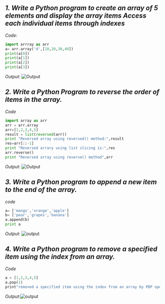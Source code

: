 ## *1. Write a Python program to create an array of 5 elements and display the array items Access each individual items through indexes*
_Code:_
```python
import arrray as arr
a= arr.array('d',[10,20,30,40])
print(a[0])
print(a[1])
print(a[2])
print(a[3])
```
_Output:_ ![Output](https://user-images.githubusercontent.com/79211248/120897317-14435e80-c643-11eb-9932-349f3e023da6.png)

## *2. Write a Python Program to reverse the order of items in the array.*
_Code_
```python
import array as arr
arr = arr.array
arr=[1,2,3,4,5]
result = list(reversed(arr))
print "Reversed array using reversed() method:",result
res=arr[::-1]
print "Reversed arrary using list slicing is:",res
arr.reverse()
print "Reversed array using reverse() method",arr
```
_Output:_ ![Output](https://user-images.githubusercontent.com/79211248/120897347-49e84780-c643-11eb-82f1-0b68982741dd.png)

## *3. Write a Python program to append a new item to the end of the array.*
_code_
```python
a= ['mango','orange','apple']
b= ['pear','grapes','banana']
a.append(b)
print a
```
_Output:_ ![output](https://user-images.githubusercontent.com/79211248/120910863-18ea3000-c6a0-11eb-90f9-fb54346364ff.png)

## *4. Write a Python program to remove a specified item using the index from an array.*
_Code_
```python
a = [1,2,3,4,5]
a.pop(1)
print"removed a specified item using the index from an array by PDP operation: ",a
```

_Output:_![output](https://user-images.githubusercontent.com/79211248/120911417-07efed80-c6a5-11eb-8489-b1d03cd280b4.png)


